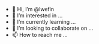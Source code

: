 - 👋 Hi, I’m @lwefin
- 👀 I’m interested in ...
- 🌱 I’m currently learning ...
- 💞️ I’m looking to collaborate on ...
- 📫 How to reach me ...

<!---
lwefin/lwefin is a ✨ special ✨ repository because its `README.md` (this file) appears on your GitHub profile.
You can click the Preview link to take a look at your changes.
--->
